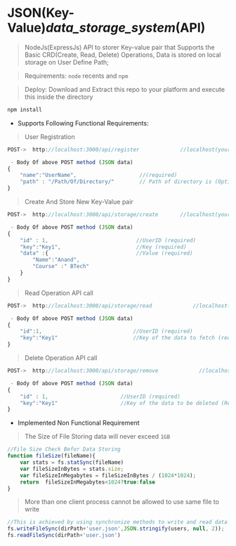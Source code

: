 # JSON(Key-Value)_data_storage_system_(API)

>NodeJs(ExpressJs) API to storer Key-value pair that Supports the Basic CRD(Create, Read, Delete) Operations, Data is stored on local storage on User Define Path;

>Requirements: `node` recents and `npm`

>Deploy:
>Download and Extract this repo to your platform and execute this inside the directory
```Bash
npm install
```


- Supports Following Functional Requirements:

> User Registration 
```Javascript
POST->  http://localhost:3000/api/register             //localhost(your_host).... default_port = `3000` (else defined in your `process.env.PORT
```
```Javascript
 - Body Of above POST method (JSON data)
{
    "name":"UserName",                    //(required)
    "path" : "/Path/Of/Directory/"        // Path of directory is (Optional)
}
```

> Create And Store New Key-Value pair 
```Javascript
POST->  http://localhost:3000/api/storage/create       //localhost(your_host).... default_port = `3000` (else defined in your `process.env.PORT`
```
```Javascript
 - Body Of above POST method (JSON data)
{
    "id" : 1,                            //UserID (required)
    "key":"Key1",                        //Key (required)
    "data" :{                            //Value (required)
        "Name":"Anand",
        "Course" :" BTech"
    }
}
```

> Read Operation API call
```Javascript
POST->  http://localhost:3000/api/storage/read             //localhost(your_host).... default_port = `3000` (else defined in your `process.env.PORT`
```
```Javascript
 - Body Of above POST method (JSON data)
{
    "id":1,                             //UserID (required)
    "key":"Key1"                        //Key of the data to fetch (required)
}
```


> Delete Operation API call
```Javascript
POST->  http://localhost:3000/api/storage/remove             //localhost(your_host).... default_port = `3000` (else defined in your `process.env.PORT
```
```Javascript
 - Body Of above POST method (JSON data)
{
    "id" : 1,                       //UserID (required)
    "key":"Key1"                    //Key of the data to be deleted (Required)
}
```


- Implemented Non Functional Requirement 

> The Size of File Storing data will never exceed `1GB`
```Javascript
//File Size Check Befor Data Storing 
function fileSize(fileName){
    var stats = fs.statSync(fileName)
    var fileSizeInBytes = stats.size;
    var fileSizeInMegabytes = fileSizeInBytes / (1024*1024);
    return  fileSizeInMegabytes<1024?true:false
}
```

> More than one client process cannot be allowed to use same file to write
```Javascript
//This is achieved by using synchronize methods to write and read data of nodeJs (File System)
fs.writeFileSync(dirPath+'user.json',JSON.stringify(users, null, 2));
fs.readFileSync(dirPath+'user.json')
```
